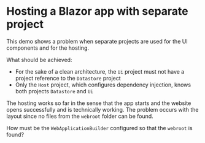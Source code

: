 # Hosting a Blazor app with separate project

This demo shows a problem when separate projects are used for the UI components and for the hosting.

What should be achieved:
- For the sake of a clean architecture, the `Ui` project must not have a project reference to the `Datastore` project
- Only the `Host` project, which configures dependency injection, knows both projects `Datastore` and `Ui`

The hosting works so far in the sense that the app starts and the website opens successfully and is technically working. The problem occurs with the layout since no files from the `webroot` folder can be found.

How must be the `WebApplicationBuilder` configured so that the `webroot` is found?
